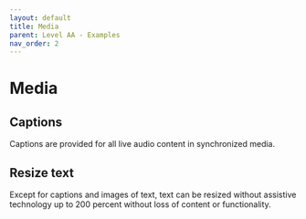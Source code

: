 ```yaml
---
layout: default
title: Media
parent: Level AA - Examples
nav_order: 2
---
```



# Media

## Captions

Captions are provided for all live audio content in synchronized media.

## Resize text

Except for captions and images of text, text can be resized without assistive technology up to 200 percent without loss of content or functionality.